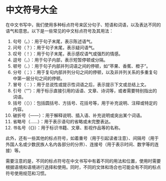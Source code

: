 # 中文符号大全

在中文书写中，我们使用多种标点符号来区分句子、短语和词语，以及表达不同的语气和意思。以下是一些常见的中文标点符号及其用法：

1. 句号（。）：用于句子末尾，表示陈述语气。
2. 问号（？）：用于句子末尾，表示疑问语气。
3. 叹号（！）：用于句子末尾，表示感叹语气或强烈的情感。
4. 逗号（，）：用于句子内部，表示短暂停顿或分隔。
5. 顿号（、）：用于句子内部并列词语之间的停顿，如“苹果、香蕉、橙子”。
6. 分号（；）：用于复句内部并列分句之间的停顿，以及非并列关系的多重复句中第一层分句之间的停顿。
7. 冒号（：）：用于总说性或提示性词语之后，表示提示下文或总结上文。
8. 引号（“”）：用于标示直接引用的话语、文章、诗词等，或者需要特别指出的词语。
9. 括号（（））：包括圆括号、方括号、花括号等，用于补充说明、注释或特定的内容。
10. 破折号（——）：用于解释说明、插入语、补充说明或突出某个词语。
11. 省略号（……）：用于表示语句的省略或未完整表达。
12. 书名号（《》）：用于标识书籍、文章、影视作品等的名称。

此外，还有一些其他的标点符号，如着重号（用于引起读者注意）、间隔号（用于外国人名或少数民族人名内各部分的分界）、连接号（用于表示时间、数字等的连接）等。

需要注意的是，不同的标点符号在中文书写中有着不同的用法和位置，使用时需要根据语境和语境进行选择和使用。同时，不同的文体和场合也可能会有不同的标点符号使用规范和习惯。